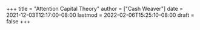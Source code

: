 +++
title = "Attention Capital Theory"
author = ["Cash Weaver"]
date = 2021-12-03T12:17:00-08:00
lastmod = 2022-02-06T15:25:10-08:00
draft = false
+++
